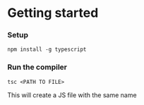 # Getting started

### Setup
```
npm install -g typescript
```

### Run the compiler

```
tsc <PATH TO FILE>
```

This will create a JS file with the same name